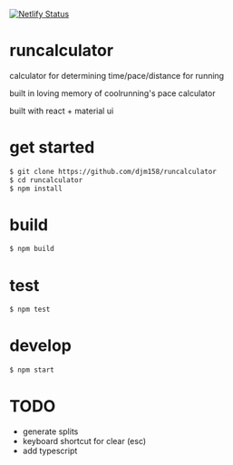 [![Netlify Status](https://api.netlify.com/api/v1/badges/6b0cc0c5-26fb-40e5-a4a9-3e1d893c429b/deploy-status)](https://app.netlify.com/sites/musing-wiles-f46ad5/deploys)

# runcalculator
calculator for determining time/pace/distance for running

built in loving memory of coolrunning's pace calculator

built with react + material ui

# get started
```sh
$ git clone https://github.com/djm158/runcalculator
$ cd runcalculator
$ npm install
```

# build

```sh
$ npm build
```

# test

```sh
$ npm test
```

# develop
```sh
$ npm start
```

# TODO
* generate splits
* keyboard shortcut for clear (esc)
* add typescript